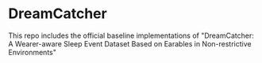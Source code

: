 # DreamCatcher
This repo includes the official baseline implementations of "DreamCatcher: A Wearer-aware Sleep Event Dataset Based on Earables in Non-restrictive Environments"
